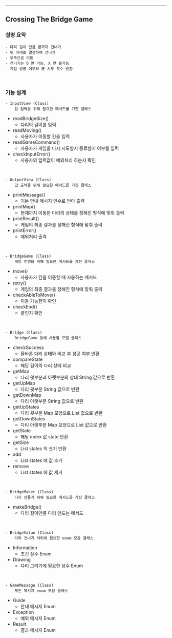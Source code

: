 ---

## Crossing The Bridge Game


### 설명 요약

    - 다리 길이 만큼 끝까지 건너기
    - 위 아래로 결정하여 건너기
    - 우측으로 이동
    - 건너기는 O 면 가능, X 면 불가능
    - 게임 성공 여부와 총 시도 횟수 반환


<br/>

### 기능 설계

    - InputView (Class)
        값 입력을 위해 필요한 메서드를 가진 클래스

* readBridgeSize()
    - 다리의 길이를 입력
* readMoving()
    - 사용자가 이동할 칸을 입력
* readGameCommand()
    - 사용자가 게임을 다시 시도할지 종료할지 여부를 입력
* checkInputError()
    - 사용자의 입력값이 예외처리 하는지 확인

<br/>

    - OutputView (Class)
        값 출력을 위해 필요한 메서드를 가진 클래스

* printMessage()
    - 기본 안내 메시지 인수로 받아 출력
* printMap()
    - 현재까지 이동한 다리의 상태를 정해진 형식에 맞춰 출력
* printResult()
    - 게임의 최종 결과를 정해진 형식에 맞춰 출력
* printError()
    - 예외처리 출력

<br/>

    - BridgeGame (Class)
        게임 진행을 위해 필요한 메서드를 가진 클래스

* move()
    - 사용자가 칸을 이동할 때 사용하는 메서드
* retry()
    - 게임의 최종 결과를 정해진 형식에 맞춰 출력
* checkAbleToMove()
    - 이동 가능한지 확인
* checkEnd()
    - 끝인지 확인


<br/>

    - Bridge (Class)
        BridgeGame 등에 사용할 모델 클래스 

* checkSuccess
  - 올바른 다리 상태와 비교 후 성공 여부 반환 
* compareState
  - 해당 길이의 다리 상태 비교
* getMap
  - 다리 윗부분과 아랫부분의 상태 String 값으로 반환
* getUpMap
  - 다리 윗부분 String 값으로 반환
* getDownMap
  - 다리 아랫부분 String 값으로 반환
* getUpStates
  - 다리 윗부분 Map 모양으로 List<String> 값으로 반환
* getDownStates
  - 다리 아랫부분 Map 모양으로 List<String> 값으로 반환
* getState
  - 해당 index 값 state 반환
* getSize
  - List<String> states 의 크기 반환
* add
  - List<String> states 에 값 추가
* remove
  - List<String> states 에 값 제거


<br/>

    - BridgeMaker (Class)
        다리 만들기 위해 필요한 메서드를 가진 클래스

* makeBridge()
    - 다리 길이만큼 다리 만드는 메서드


<br/>

    - BridgeValue (Class)
        다리 건너기 처리에 필요한 enum 모음 클래스 

* Information
    - 조건 상수 Enum
* Drawing
    - 다리 그리기에 필요한 상수 Enum

<br/>

    - GameMessage (Class)
        모든 메시지 enum 모음 클래스 

* Guide
    - 안내 메시지 Enum
* Exception
    - 예외 메시지 Enum
* Result
    - 결과 메시지 Enum
